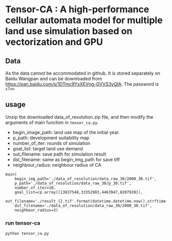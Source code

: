 # Tensor-CA  : A high-performance cellular automata model for multiple land use simulation based on vectorization and GPU

## Data
As the data cannot be accommodated in github.
It is stored separately on Baidu Wangpan and can be downloaded from https://pan.baidu.com/s/1DTmc9YxXEVng-GVVS3yQlA.
The password is `s7xn` 


## usage

Unzip the downloaded data_of_resolution.zip file, and then modify the arguments 
of main function in `tensor_ca.py`.

* begin_image_path: land use map of the initial year.
* p_path: development suitability map
* number_of_iter: rounds of simulation
* goal_list: target land use demand
* out_filename: save path for simulation result
* dst_filename: same as begin_img_path for save tiff
* neighbour_radius: neighbour radius of CA

```
main(
    begin_img_path='./data_of_resolution/data_raw_30/2000_30.tif',
    p_path='./data_of_resolution/data_raw_30/p_30.tif',
    number_of_iter=10,
    goal_list=cp.array([13837548,33352983,4463947,8207920]),
    out_filename='./result_{}.tif'.format(datetime.datetime.now().strftime('%Y%m%d%H%M%S')),
    dst_filename='./data_of_resolution/data_raw_30/2000_30.tif',
    neighbour_radius=3)
```

### run tensor-ca

```
python tensor_ca.py

```
